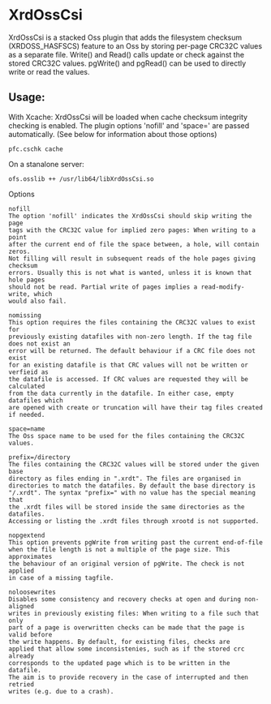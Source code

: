 XrdOssCsi
=========

XrdOssCsi is a stacked Oss plugin that adds the filesystem checksum (XRDOSS_HASFSCS)
feature to an Oss by storing per-page CRC32C values as a separate file.
Write() and Read() calls update or check against the stored CRC32C values. pgWrite()
and pgRead() can be used to directly write or read the values.

Usage:
------

With Xcache: XrdOssCsi will be loaded when cache checksum integrity checking is enabled.
The plugin options 'nofill' and 'space=<cache metadata space name>' are passed
automatically. (See below for information about those options)

```
pfc.cschk cache
```

On a stanalone server:

```
ofs.osslib ++ /usr/lib64/libXrdOssCsi.so
```

Options

```
nofill
The option 'nofill' indicates the XrdOssCsi should skip writing the page
tags with the CRC32C value for implied zero pages: When writing to a point
after the current end of file the space between, a hole, will contain zeros.
Not filling will result in subsequent reads of the hole pages giving checksum
errors. Usually this is not what is wanted, unless it is known that hole pages
should not be read. Partial write of pages implies a read-modify-write, which
would also fail.

nomissing
This option requires the files containing the CRC32C values to exist for
previously existing datafiles with non-zero length. If the tag file does not exist an
error will be returned. The default behaviour if a CRC file does not exist
for an existing datafile is that CRC values will not be written or verfieid as
the datafile is accessed. If CRC values are requested they will be calculated
from the data currently in the datafile. In either case, empty datafiles which
are opened with create or truncation will have their tag files created if needed.

space=name
The Oss space name to be used for the files containing the CRC32C values.

prefix=/directory
The files containing the CRC32C values will be stored under the given base
directory as files ending in ".xrdt". The files are organised in
directories to match the datafiles. By default the base directory is
"/.xrdt". The syntax "prefix=" with no value has the special meaning that
the .xrdt files will be stored inside the same directories as the datafiles.
Accessing or listing the .xrdt files through xrootd is not supported.

nopgextend
This option prevents pgWrite from writing past the current end-of-file
when the file length is not a multiple of the page size. This approximates
the behaviour of an original version of pgWrite. The check is not applied
in case of a missing tagfile.

noloosewrites
Disables some consistency and recovery checks at open and during non-aligned
writes in previously existing files: When writing to a file such that only
part of a page is overwritten checks can be made that the page is valid before
the write happens. By default, for existing files, checks are
applied that allow some inconsistenies, such as if the stored crc already
corresponds to the updated page which is to be written in the datafile.
The aim is to provide recovery in the case of interrupted and then retried
writes (e.g. due to a crash).
```
